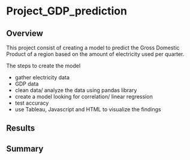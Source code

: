 # Project_GDP_prediction

## Overview 
This project consist of creating a model to predict the Gross Domestic Product of a region based on the amount of 
electricity used per quarter. 

The steps to create the model
- gather electricity data
- GDP data
- clean data/ analyze the data using pandas library
- create a model looking for correlation/ linear regression 
- test accuracy
- use Tableau, Javascript and HTML to visualize the findings

## Results

## Summary

